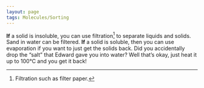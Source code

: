 ```yaml
---
layout: page
tags: Molecules/Sorting 
---
```


**If** a solid is insoluble, you can use filtration[^1] to separate liquids and solids. Sand in water can be filtered. **If** a solid is soluble, then you can use evaporation if you want to just get the solids back. Did you accidentally drop the “salt” that Edward gave you into water? Well that’s okay, just heat it up to 100°C and you get it back!

[^1]: Filtration such as filter paper.